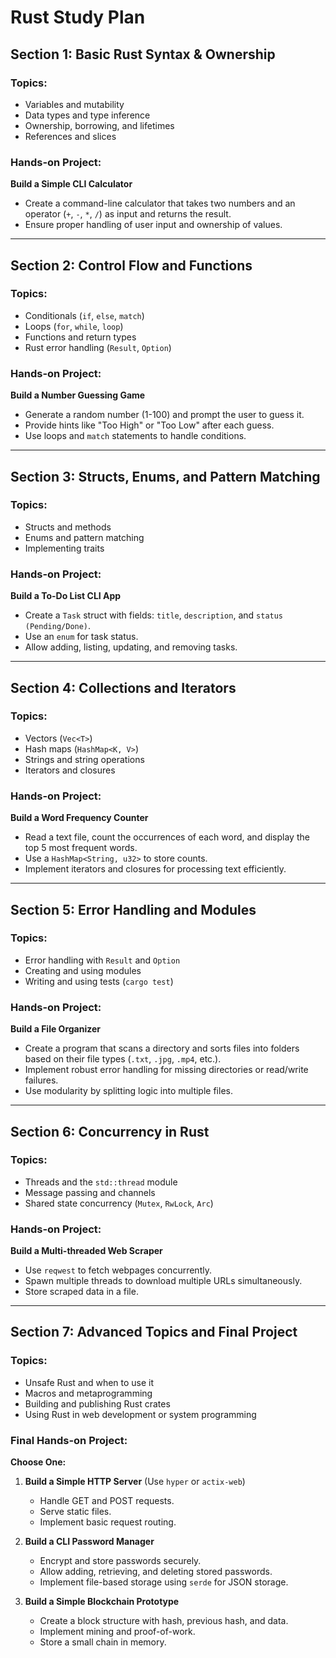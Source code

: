 # Rust Study Plan

## Section 1: Basic Rust Syntax & Ownership
### Topics:
- Variables and mutability
- Data types and type inference
- Ownership, borrowing, and lifetimes
- References and slices

### Hands-on Project:
**Build a Simple CLI Calculator**
- Create a command-line calculator that takes two numbers and an operator (`+`, `-`, `*`, `/`) as input and returns the result.
- Ensure proper handling of user input and ownership of values.

---

## Section 2: Control Flow and Functions
### Topics:
- Conditionals (`if`, `else`, `match`)
- Loops (`for`, `while`, `loop`)
- Functions and return types
- Rust error handling (`Result`, `Option`)

### Hands-on Project:
**Build a Number Guessing Game**
- Generate a random number (1-100) and prompt the user to guess it.
- Provide hints like "Too High" or "Too Low" after each guess.
- Use loops and `match` statements to handle conditions.

---

## Section 3: Structs, Enums, and Pattern Matching
### Topics:
- Structs and methods
- Enums and pattern matching
- Implementing traits

### Hands-on Project:
**Build a To-Do List CLI App**
- Create a `Task` struct with fields: `title`, `description`, and `status (Pending/Done)`.
- Use an `enum` for task status.
- Allow adding, listing, updating, and removing tasks.

---

## Section 4: Collections and Iterators
### Topics:
- Vectors (`Vec<T>`)
- Hash maps (`HashMap<K, V>`)
- Strings and string operations
- Iterators and closures

### Hands-on Project:
**Build a Word Frequency Counter**
- Read a text file, count the occurrences of each word, and display the top 5 most frequent words.
- Use a `HashMap<String, u32>` to store counts.
- Implement iterators and closures for processing text efficiently.

---

## Section 5: Error Handling and Modules
### Topics:
- Error handling with `Result` and `Option`
- Creating and using modules
- Writing and using tests (`cargo test`)

### Hands-on Project:
**Build a File Organizer**
- Create a program that scans a directory and sorts files into folders based on their file types (`.txt`, `.jpg`, `.mp4`, etc.).
- Implement robust error handling for missing directories or read/write failures.
- Use modularity by splitting logic into multiple files.

---

## Section 6: Concurrency in Rust
### Topics:
- Threads and the `std::thread` module
- Message passing and channels
- Shared state concurrency (`Mutex`, `RwLock`, `Arc`)

### Hands-on Project:
**Build a Multi-threaded Web Scraper**
- Use `reqwest` to fetch webpages concurrently.
- Spawn multiple threads to download multiple URLs simultaneously.
- Store scraped data in a file.

---

## Section 7: Advanced Topics and Final Project
### Topics:
- Unsafe Rust and when to use it
- Macros and metaprogramming
- Building and publishing Rust crates
- Using Rust in web development or system programming

### Final Hands-on Project:
**Choose One:**
1. **Build a Simple HTTP Server** (Use `hyper` or `actix-web`)
   - Handle GET and POST requests.
   - Serve static files.
   - Implement basic request routing.

2. **Build a CLI Password Manager**
   - Encrypt and store passwords securely.
   - Allow adding, retrieving, and deleting stored passwords.
   - Implement file-based storage using `serde` for JSON storage.

3. **Build a Simple Blockchain Prototype**
   - Create a block structure with hash, previous hash, and data.
   - Implement mining and proof-of-work.
   - Store a small chain in memory.


